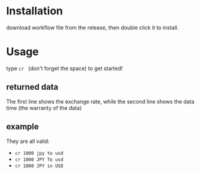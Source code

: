 # Installation

download workflow file from the release, then double click it to install.

# Usage

type `cr ` (don't forget the space) to get started!

## returned data

The first line shows the exchange rate, while the second line shows the data time (the warranty of the data)

## example

They are all valid:

- `cr 1000 jpy to usd`
- `cr 1000 JPY To usd`
- `cr 1000 JPY in USD`